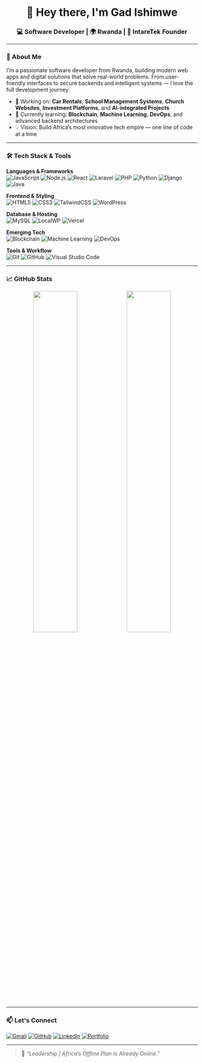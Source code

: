 <h1 align="center">👋 Hey there, I'm Gad Ishimwe</h1>
<h3 align="center">💻 Software Developer | 🌍 Rwanda | 🚀 IntareTek Founder</h3>

---

### 🧠 About Me

I'm a passionate software developer from Rwanda, building modern web apps and digital solutions that solve real-world problems. From user-friendly interfaces to secure backends and intelligent systems — I love the full development journey.

- 🔭 Working on: **Car Rentals**, **School Management Systems**, **Church Websites**, **Investment Platforms**, and **AI-integrated Projects**
- 🌱 Currently learning: **Blockchain**, **Machine Learning**, **DevOps**, and advanced backend architectures
- 💡 Vision: Build Africa’s most innovative tech empire — one line of code at a time

---

### 🛠️ Tech Stack & Tools

**Languages & Frameworks**  
![JavaScript](https://img.shields.io/badge/JavaScript-F7DF1E?style=flat-square&logo=javascript&logoColor=black)
![Node.js](https://img.shields.io/badge/Node.js-339933?style=flat-square&logo=node.js&logoColor=white)
![React](https://img.shields.io/badge/React-20232A?style=flat-square&logo=react&logoColor=61DAFB)
![Laravel](https://img.shields.io/badge/Laravel-F9322C?style=flat-square&logo=laravel&logoColor=white)
![PHP](https://img.shields.io/badge/PHP-777BB4?style=flat-square&logo=php&logoColor=white)
![Python](https://img.shields.io/badge/Python-3776AB?style=flat-square&logo=python&logoColor=white)
![Django](https://img.shields.io/badge/Django-092E20?style=flat-square&logo=django&logoColor=white)
![Java](https://img.shields.io/badge/Java-ED8B00?style=flat-square&logo=java&logoColor=white)

**Frontend & Styling**  
![HTML5](https://img.shields.io/badge/HTML5-E34F26?style=flat-square&logo=html5&logoColor=white)
![CSS3](https://img.shields.io/badge/CSS3-1572B6?style=flat-square&logo=css3&logoColor=white)
![TailwindCSS](https://img.shields.io/badge/TailwindCSS-38B2AC?style=flat-square&logo=tailwind-css&logoColor=white)
![WordPress](https://img.shields.io/badge/WordPress-21759B?style=flat-square&logo=wordpress&logoColor=white)

**Database & Hosting**  
![MySQL](https://img.shields.io/badge/MySQL-005C84?style=flat-square&logo=mysql&logoColor=white)
![LocalWP](https://img.shields.io/badge/LocalWP-0088CC?style=flat-square&logo=wordpress&logoColor=white)
![Vercel](https://img.shields.io/badge/Vercel-000000?style=flat-square&logo=vercel&logoColor=white)

**Emerging Tech**  
![Blockchain](https://img.shields.io/badge/Blockchain-121212?style=flat-square&logo=bitcoin&logoColor=orange)
![Machine Learning](https://img.shields.io/badge/Machine%20Learning-0096D6?style=flat-square&logo=google&logoColor=white)
![DevOps](https://img.shields.io/badge/DevOps-41B883?style=flat-square&logo=docker&logoColor=white)

**Tools & Workflow**  
![Git](https://img.shields.io/badge/Git-F05032?style=flat-square&logo=git&logoColor=white)
![GitHub](https://img.shields.io/badge/GitHub-181717?style=flat-square&logo=github&logoColor=white)
![Visual Studio Code](https://img.shields.io/badge/VS%20Code-007ACC?style=flat-square&logo=visual-studio-code&logoColor=white)

---


### 📈 GitHub Stats

<p align="center">
  <img src="https://github-readme-stats.vercel.app/api?username=GadIshimwe&show_icons=true&theme=dracula" width="48%" />
  <img src="https://github-readme-streak-stats.herokuapp.com/?user=GadIshimwe&theme=dracula" width="48%" />
</p>

---

### 📫 Let's Connect

[![Gmail](https://img.shields.io/badge/gadyishimwe1@gmail.com-D14836?style=for-the-badge&logo=gmail&logoColor=white)](mailto:gadyishimwe1@gmail.com)
[![GitHub](https://img.shields.io/badge/GitHub-000?style=for-the-badge&logo=github&logoColor=white)](https://github.com/gadishiimwe)
[![LinkedIn](https://img.shields.io/badge/LinkedIn-0077B5?style=for-the-badge&logo=linkedin&logoColor=white)](#)
[![Portfolio](https://img.shields.io/badge/My%20Portfolio-000?style=for-the-badge&logo=vercel&logoColor=white)](#)

---

> 🧠 *“Leadership | Africa’s Offline Plan Is Already Online.”*
